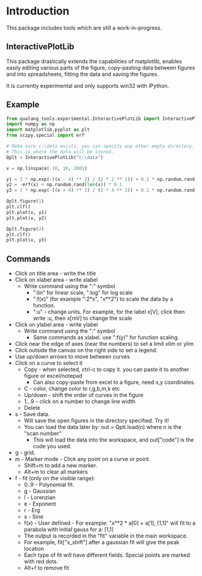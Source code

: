 # Introduction
This package includes tools which are still a work-in-progress. 

## InteractivePlotLib
This package drastically extends the capabilities of matplotlib, enables easily editing various parts of the figure, 
copy-pasting data between figures and into spreadsheets, fitting the data and saving the figures.

It is currently experimental and only supports win32 with IPython.

## Example
```python
from qualang_tools.experimental.InteractivePlotLib import InteractivePlotLib 
import numpy as np
import matplotlib.pyplot as plt
from scipy.special import erf

# Make sure c:\data exists, you can specify any other empty directory.
# This is where the data will be stored.
Qplt = InteractivePlotLib("c:\data")

x = np.linspace(-10, 10, 2001)

y1 = 3 * np.exp(-((x - 4) ** 2) / (2 * 2 ** 2)) + 0.1 * np.random.rand(len(x))
y2 = -erf(x) + np.random.rand(len(x)) * 0.1
y3 = 1 * np.exp(-((x + 4) ** 2) / (2 * 4 ** 2)) + 0.1 * np.random.rand(len(x))

Qplt.figure(1)
plt.clf()
plt.plot(x, y1)
plt.plot(x, y2)

Qplt.figure(2)
plt.clf()
plt.plot(x, y3)
```

## Commands
- Click on title area - write the title
- Click on xlabel area - write xlabel
  - Write command using the ":" symbol
    - ":lin" for linear scale, ":log" for log scale
    - ":f(x)" (for example ":2*x", "x**2") to scale the data by a function.
    - ":u" - change units. For example, for the label x[V], click then write :u, then x[mV] to change the scale
- Click on ylabel area - write ylabel
  - Write command using the ":" symbol
    - Same commands as xlabel. use ":f(y)" for function scaling.
- Click near the edge of axes (near the numbers) to set a limit xlim or ylim
- Click outside the canvas on the right side to set a legend.
- Use up/down arrows to move between curves
- Click on a curve to select it
  - Copy - when selected, ctrl-c to copy it. you can paste it to another figure or excel/notepad
    - Can also copy-paste from excel to a figure, need x,y coordinates.
  - C - color, change color to r,g,b,m,k etc
  - Up/down - shift the order of curves in the figure
  - 1...9 - click on a number to change line width
  - Delete
- s - Save data.
  - Will save the open figures in the directory specified. Try it!
  - You can load the data later by: out = Qplt.load(n) where n is the "scan number"
    - This will load the data into the workspace, and out["code"] is the code you used.
- g - grid.
- m - Marker mode - Click any point on a curve or point.
  - Shift+m to add a new marker.
  - Alt+m to clear all markers
- f - fit (only on the visible range):
  - 0..9 - Polynomial fit.
  - g - Gaussian
  - l - Lorenzian
  - e - Exponent
  - r - Erg
  - s - Sine
  - f(x) - User defined - For example: "x**2 * a[0] + a[1], [1,1]" will fit to a parabola with initial gauss for a: [1,1]
  - The output is recorded in the "fit" variable in the main workspace.
  - For example, fit["x_shift"] after a gaussian fit will give the peak location
  - Each type of fit will have different fields. Special points are marked with red dots.
  - Alt+f to remove fit